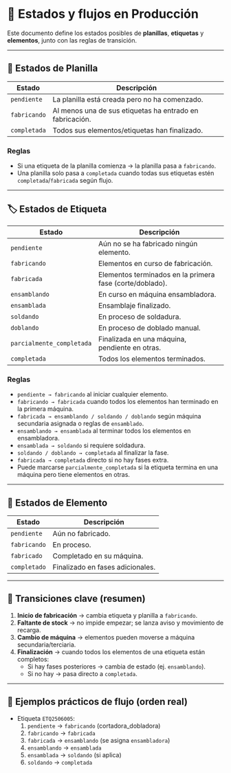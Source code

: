 # 🚦 Estados y flujos en Producción

Este documento define los estados posibles de **planillas**, **etiquetas** y **elementos**, junto con las reglas de transición.

---

## 📑 Estados de Planilla

| Estado       | Descripción                                              |
| ------------ | -------------------------------------------------------- |
| `pendiente`  | La planilla está creada pero no ha comenzado.            |
| `fabricando` | Al menos una de sus etiquetas ha entrado en fabricación. |
| `completada` | Todos sus elementos/etiquetas han finalizado.            |

### Reglas

-   Si una etiqueta de la planilla comienza → la planilla pasa a `fabricando`.
-   Una planilla solo pasa a `completada` cuando todas sus etiquetas estén `completada`/`fabricada` según flujo.

---

## 🏷️ Estados de Etiqueta

| Estado                    | Descripción                                              |
| ------------------------- | -------------------------------------------------------- |
| `pendiente`               | Aún no se ha fabricado ningún elemento.                  |
| `fabricando`              | Elementos en curso de fabricación.                       |
| `fabricada`               | Elementos terminados en la primera fase (corte/doblado). |
| `ensamblando`             | En curso en máquina ensambladora.                        |
| `ensamblada`              | Ensamblaje finalizado.                                   |
| `soldando`                | En proceso de soldadura.                                 |
| `doblando`                | En proceso de doblado manual.                            |
| `parcialmente_completada` | Finalizada en una máquina, pendiente en otras.           |
| `completada`              | Todos los elementos terminados.                          |

### Reglas

-   `pendiente → fabricando` al iniciar cualquier elemento.
-   `fabricando → fabricada` cuando todos los elementos han terminado en la primera máquina.
-   `fabricada → ensamblando / soldando / doblando` según máquina secundaria asignada o reglas de `ensamblado`.
-   `ensamblando → ensamblada` al terminar todos los elementos en ensambladora.
-   `ensamblada → soldando` si requiere soldadura.
-   `soldando / doblando → completada` al finalizar la fase.
-   `fabricada → completada` directo si no hay fases extra.
-   Puede marcarse `parcialmente_completada` si la etiqueta termina en una máquina pero tiene elementos en otras.

---

## 🔩 Estados de Elemento

| Estado       | Descripción                      |
| ------------ | -------------------------------- |
| `pendiente`  | Aún no fabricado.                |
| `fabricando` | En proceso.                      |
| `fabricado`  | Completado en su máquina.        |
| `completado` | Finalizado en fases adicionales. |

---

## 🔄 Transiciones clave (resumen)

1. **Inicio de fabricación** → cambia etiqueta y planilla a `fabricando`.
2. **Faltante de stock** → no impide empezar; se lanza aviso y movimiento de recarga.
3. **Cambio de máquina** → elementos pueden moverse a máquina secundaria/terciaria.
4. **Finalización** → cuando todos los elementos de una etiqueta están completos:
    - Si hay fases posteriores → cambia de estado (ej. `ensamblando`).
    - Si no hay → pasa directo a `completada`.

---

## 🧪 Ejemplos prácticos de flujo (orden real)

-   Etiqueta `ETQ2506005`:
    1. `pendiente` → `fabricando` (cortadora_dobladora)
    2. `fabricando` → `fabricada`
    3. `fabricada` → `ensamblando` (se asigna `ensambladora`)
    4. `ensamblando` → `ensamblada`
    5. `ensamblada` → `soldando` (si aplica)
    6. `soldando` → `completada`
